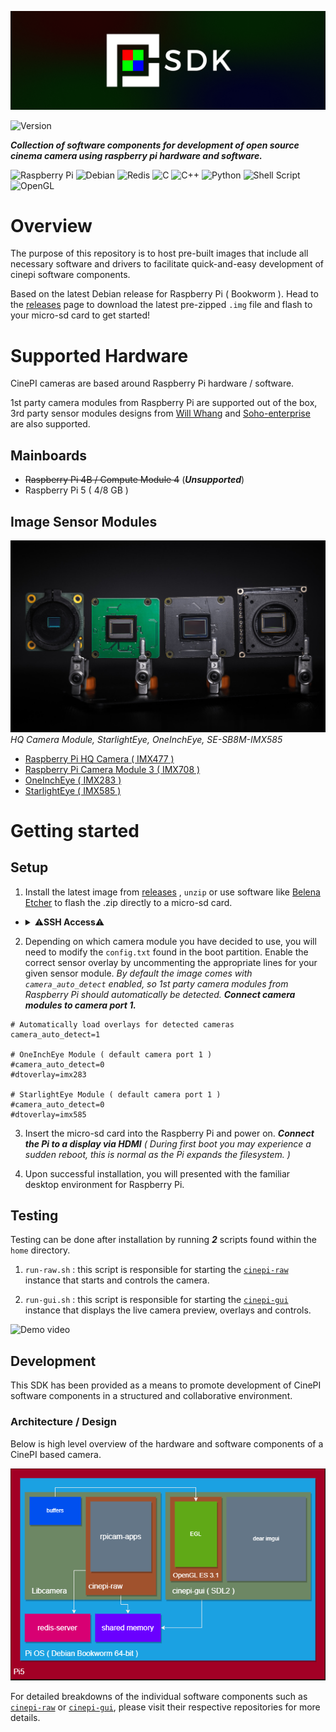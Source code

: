 ![CinePI SDK Banner](docs/cp_sdk_banner.png)

![Version](https://img.shields.io/badge/Version-0.0.1-green?style=flat-square)

***Collection of software components for development of open source cinema camera using raspberry pi hardware and software.***

![Raspberry Pi](https://img.shields.io/badge/-RaspberryPi-C51A4A?style=for-the-badge&logo=Raspberry-Pi)
![Debian](https://img.shields.io/badge/Debian-D70A53?style=for-the-badge&logo=debian&logoColor=white)
![Redis](https://img.shields.io/badge/redis-%23DD0031.svg?style=for-the-badge&logo=redis&logoColor=white)
![C](https://img.shields.io/badge/c-%2300599C.svg?style=for-the-badge&logo=c&logoColor=white)
![C++](https://img.shields.io/badge/c++-%2300599C.svg?style=for-the-badge&logo=c%2B%2B&logoColor=white)
![Python](https://img.shields.io/badge/python-3670A0?style=for-the-badge&logo=python&logoColor=ffdd54)
![Shell Script](https://img.shields.io/badge/shell_script-%23121011.svg?style=for-the-badge&logo=gnu-bash&logoColor=white)
![OpenGL](https://img.shields.io/badge/OpenGL-%23FFFFFF.svg?style=for-the-badge&logo=opengl)


# Overview
The purpose of this repository is to host pre-built images that include all necessary software and drivers to facilitate quick-and-easy development of cinepi software components. 

Based on the latest Debian release for Raspberry Pi ( Bookworm ). Head to the [releases](https://github.com/cinepi/cinepi-sdk/releases) page to download the latest pre-zipped `.img` file and flash to your micro-sd card to get started! 


# Supported Hardware

CinePI cameras are based around Raspberry Pi hardware / software.

1st party camera modules from Raspberry Pi are supported out of the box, 3rd party sensor modules designs from [Will Whang](https://github.com/will127534) and [Soho-enterprise](https://soho-enterprise.com/) are also supported.  

## Mainboards
- ~~Raspberry Pi 4B / Compute Module 4~~ (***Unsupported***)
- Raspberry Pi 5 ( 4/8 GB )

## Image Sensor Modules
![CinePI SDK Banner](docs/image_sensor_modules.jpg)
*HQ Camera Module, StarlightEye, OneInchEye, SE-SB8M-IMX585*
- [Raspberry Pi HQ Camera ( IMX477 )](https://www.raspberrypi.com/products/raspberry-pi-high-quality-camera/)
- [Raspberry Pi Camera Module 3 ( IMX708 )](https://www.raspberrypi.com/products/camera-module-3/)
- [OneInchEye ( IMX283 )](https://github.com/will127534/OneInchEye)
- [StarlightEye ( IMX585 )](https://github.com/will127534/StarlightEye)


# Getting started 

## Setup

1. Install the latest image from [releases](https://github.com/cinepi/cinepi-sdk/releases) , `unzip` or use software like [Belena Etcher](https://etcher.balena.io/) to flash the .zip directly to a micro-sd card.

* <details>
    <summary>
    ⚠️<b>SSH Access</b>⚠️
    </summary> <br />

    hostname: `cinepi.local`
    user: `pi`
    password: `1`

    Example for accessing via a terminal: `ssh pi@cinepi.local`
    </details>

2. Depending on which camera module you have decided to use, you will need to modify the `config.txt` found in the boot partition. Enable the correct sensor overlay by uncommenting the appropriate lines for your given sensor module. *By default the image comes with `camera_auto_detect` enabled, so 1st party camera modules from Raspberry Pi should automatically be detected.* ***Connect camera modules to camera port 1.***

```
# Automatically load overlays for detected cameras
camera_auto_detect=1

# OneInchEye Module ( default camera port 1 )
#camera_auto_detect=0
#dtoverlay=imx283

# StarlightEye Module ( default camera port 1 )
#camera_auto_detect=0
#dtoverlay=imx585
```

3. Insert the micro-sd card into the Raspberry Pi and power on. ***Connect the Pi to a display via HDMI*** *( During first boot you may experience a sudden reboot, this is normal as the Pi expands the filesystem. )*

4. Upon successful installation, you will presented with the familiar desktop environment for Raspberry Pi. 

## Testing

Testing can be done after installation by running ***2*** scripts found within the `home` directory. 

1. `run-raw.sh` : this script is responsible for starting the [`cinepi-raw`](https://github.com/cinepi/cinepi-raw) instance that starts and controls the camera. 

2. `run-gui.sh` : this script is responsible for starting the [`cinepi-gui`](https://github.com/cinepi/cinepi-gui) instance that displays the live camera preview, overlays and controls. 

![Demo video](docs/testing.gif)

## Development

This SDK has been provided as a means to promote development of CinePI software components in a structured and collaborative environment. 

### Architecture / Design

Below is high level overview of the hardware and software components of a CinePI based camera. 

![diagram](docs/diagram.png)

For detailed breakdowns of the individual software components such as [`cinepi-raw`](https://github.com/cinepi/cinepi-raw) or [`cinepi-gui`](https://github.com/cinepi/cinepi-gui), please visit their respective repositories for more details. 

